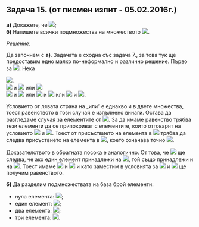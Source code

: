 ## Задача 15. (от писмен изпит - 05.02.2016г.) 

**а)** Докажете, че <img src="https://latex.codecogs.com/svg.latex?\Large&space;(A\cap{B})\cup{C}=A\cap{(B\cup{C})}\Leftrightarrow{C\subseteq{A}}">;<br>
**б)** Напишете всички подмножества на множеството <img src="https://latex.codecogs.com/svg.latex?\Large&space;\{\varnothing{,\{\varnothing\},{\{\{\varnothing\}\}}}\}">.

*Решение:*

Да започнем с **а)**. Задачата е сходна със задача 7., за това тук ще предоставим едно малко по-неформално и различно решение. Първо за <img src="https://latex.codecogs.com/svg.latex?\Large&space;(\Rightarrow)">: Нека

<img src="https://latex.codecogs.com/svg.latex?\Large&space;(A\cap{B})\cup{C}=A\cap{(B\cup{C})}">.<br>
<img src="https://latex.codecogs.com/svg.latex?\Large&space;(A\cap{B})\cup{C})=\{a|(a\in{A}"> и <img src="https://latex.codecogs.com/svg.latex?\Large&space;a\in{B})"> или <img src="https://latex.codecogs.com/svg.latex?\Large&space;a\in{C}\}"><br>
<img src="https://latex.codecogs.com/svg.latex?\Large&space;A\cap{B\cup{C}}=\{a|(a\in{A}"> и <img src="https://latex.codecogs.com/svg.latex?\Large&space;(a\in{B})"> или <img src="https://latex.codecogs.com/svg.latex?\Large&space;(a\in{A}"> и <img src="https://latex.codecogs.com/svg.latex?\Large&space;a\in{C})\}"> или <img src="https://latex.codecogs.com/svg.latex?\Large&space;a\in{A}"> и <img src="https://latex.codecogs.com/svg.latex?\Large&space;a\in{C}\}">.

Условието от лявата страна на „или“ е еднакво и в двете множества, тоест равенството в този случай е изпълнено винаги. Остава да разгледаме случая за елементите от <img src="https://latex.codecogs.com/svg.latex?\Large&space;C">. За да имаме равенство трябва тези елементи да се припокриват с елементите, които отговарят на условието <img src="https://latex.codecogs.com/svg.latex?\Large&space;(a\in{A}"> и <img src="https://latex.codecogs.com/svg.latex?\Large&space;a\in{C})">. Тоест от присъствието на елемента в <img src="https://latex.codecogs.com/svg.latex?\Large&space;C"> трябва да следва присъствието на елемента в <img src="https://latex.codecogs.com/svg.latex?\Large&space;A">, което означава точно <img src="https://latex.codecogs.com/svg.latex?\Large&space;C\in{A}">.

Доказателството в обратната посока е аналогично. От това, че <img src="https://latex.codecogs.com/svg.latex?\Large&space;C\in{A}"> ще следва, че ако един елемент принадлежи на <img src="https://latex.codecogs.com/svg.latex?\Large&space;C">, той също принадлежи и на <img src="https://latex.codecogs.com/svg.latex?\Large&space;A">. Тоест имаме <img src="https://latex.codecogs.com/svg.latex?\Large&space;a\in{C}\Rightarrow{a\in{A}}"> и <img src="https://latex.codecogs.com/svg.latex?\Large&space;a\in{C}"> и като заместим в условията за <img src="https://latex.codecogs.com/svg.latex?\Large&space;(A\cap{B})\cup{C}"> и <img src="https://latex.codecogs.com/svg.latex?\Large&space;A\cap(B\cup{C})"> ще получим равенството.

**б)** Да разделим подмножествата на база брой елементи:
- нула елемента: <img src="https://latex.codecogs.com/svg.latex?\Large&space;varnothing">;
- един елемент: <img src="https://latex.codecogs.com/svg.latex?\Large&space;\{\varnothing\},\{\{\varnothing\}\},\{\{\{\varnothing\}\}\}">;
- два елемента: <img src="https://latex.codecogs.com/svg.latex?\Large&space;\{\varnothing{,\{\varnothing\}}\},\{\varnothing{,}\{\{\varnothing\}\}\},\{\{\varnothing\},\{\{\varnothing\}\}\}">;
- три елемента: <img src="https://latex.codecogs.com/svg.latex?\Large&space;\{\varnothing{,}\{\varnothing\},\{\{\varnothing\}\}\}">.
